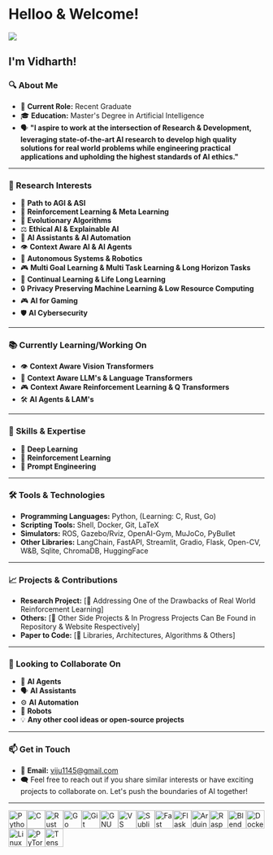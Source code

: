 # Helloo & Welcome!

![](https://user-images.githubusercontent.com/18350557/176309783-0785949b-9127-417c-8b55-ab5a4333674e.gif)

## I'm Vidharth!

### 🔍 About Me
- 💼 **Current Role:** Recent Graduate
- 🎓 **Education:** Master's Degree in Artificial Intelligence
- 🗣️ **"I aspire to work at the intersection of Research & Development, leveraging state-of-the-art AI research to develop high quality solutions for real world problems while engineering practical applications and upholding the highest standards of AI ethics."**
---

### 🔬 Research Interests
- 🤖 **Path to AGI & ASI**
- 🧠 **Reinforcement Learning & Meta Learning**
- 🧠 **Evolutionary Algorithms**
- ⚖️ **Ethical AI & Explainable AI**
- 👥 **AI Assistants & AI Automation**
- 👁️ **Context Aware AI & AI Agents**
- 🚀 **Autonomous Systems & Robotics**
- 🎮 **Multi Goal Learning & Multi Task Learning & Long Horizon Tasks**
- 🔄 **Continual Learning & Life Long Learning**
- 🔒 **Privacy Preserving Machine Learning & Low Resource Computing**
- 🎮 **AI for Gaming**
- 🛡️ **AI Cybersecurity**
---

### 📚 Currently Learning/Working On
- 👁️ **Context Aware Vision Transformers**
- 📜 **Context Aware LLM's & Language Transformers**
- 🎮 **Context Aware Reinforcement Learning & Q Transformers**
- 🛠️ **AI Agents & LAM's**
---

### 🚀 Skills & Expertise
- 🌊 **Deep Learning**
- 🔄 **Reinforcement Learning**
- 📜 **Prompt Engineering**
---

### 🛠️ Tools & Technologies
- **Programming Languages:** Python, (Learning: C, Rust, Go)
- **Scripting Tools:** Shell, Docker, Git, LaTeX
- **Simulators:** ROS, Gazebo/Rviz, OpenAI-Gym, MuJoCo, PyBullet
- **Other Libraries:** LangChain, FastAPI, Streamlit, Gradio, Flask, Open-CV, W\&B, Sqlite, ChromaDB, HuggingFace
---

### 📈 Projects & Contributions
- **Research Project:** [🔗 Addressing One of the Drawbacks of Real World Reinforcement Learning]
- **Others:** [🔗 Other Side Projects & In Progress Projects Can Be Found in Repository & Website Respectively]
- **Paper to Code:** [🔗 Libraries, Architectures, Algorithms & Others]
---

### 🤝 Looking to Collaborate On
- 🤖 **AI Agents**
- 🗣️ **AI Assistants**
- ⚙️ **AI Automation**
- 🤖 **Robots**
- 💡 **Any other cool ideas or open-source projects**
---

### 📫 Get in Touch
- 📧 **Email:** viju1145@gmail.com
- 🗨️ Feel free to reach out if you share similar interests or have exciting projects to collaborate on. Let's push the boundaries of AI together!
---

<p align="left">
<a href="https://www.python.org/" target="_blank" rel="noreferrer"><img src="https://raw.githubusercontent.com/danielcranney/readme-generator/main/public/icons/skills/python-colored.svg" width="36" height="36" alt="Python" /></a><a href="https://docs.microsoft.com/en-us/cpp/?view=msvc-170" target="_blank" rel="noreferrer"><img src="https://raw.githubusercontent.com/danielcranney/readme-generator/main/public/icons/skills/c-colored.svg" width="36" height="36" alt="C" /></a><a href="https://www.rust-lang.org/" target="_blank" rel="noreferrer"><img src="https://raw.githubusercontent.com/danielcranney/readme-generator/main/public/icons/skills/rust-colored.svg" width="36" height="36" alt="Rust" /></a><a href="https://go.dev/doc/" target="_blank" rel="noreferrer"><img src="https://raw.githubusercontent.com/danielcranney/readme-generator/main/public/icons/skills/go-colored.svg" width="36" height="36" alt="Go" /></a><a href="https://git-scm.com/" target="_blank" rel="noreferrer"><img src="https://raw.githubusercontent.com/danielcranney/readme-generator/main/public/icons/skills/git-colored.svg" width="36" height="36" alt="Git" /></a><a href="https://www.gnu.org/software/bash/" target="_blank" rel="noreferrer"><img src="https://raw.githubusercontent.com/danielcranney/readme-generator/main/public/icons/skills/gnubash.svg" width="36" height="36" alt="GNU Bash" /></a><a href="https://code.visualstudio.com/" target="_blank" rel="noreferrer"><img src="https://raw.githubusercontent.com/danielcranney/readme-generator/main/public/icons/skills/visualstudiocode.svg" width="36" height="36" alt="VS Code" /></a><a href="https://www.sublimetext.com/index2" target="_blank" rel="noreferrer"><img src="https://raw.githubusercontent.com/danielcranney/readme-generator/main/public/icons/skills/sublimetext.svg" width="36" height="36" alt="Sublime Text" /></a><a href="https://fastapi.tiangolo.com/" target="_blank" rel="noreferrer"><img src="https://raw.githubusercontent.com/danielcranney/readme-generator/main/public/icons/skills/fastapi-colored.svg" width="36" height="36" alt="Fast API" /></a><a href="https://flask.palletsprojects.com/en/2.0.x/" target="_blank" rel="noreferrer"><img src="https://raw.githubusercontent.com/danielcranney/readme-generator/main/public/icons/skills/flask-colored.svg" width="36" height="36" alt="Flask" /></a><a href="https://store.arduino.cc/?gclid=Cj0KCQjw2eilBhCCARIsAG0Pf8uueBifykWcsSS4LPESeGQfxGVKJYnzV7bz471XfknQJy_1VINVWM8aAkLtEALw_wcB" target="_blank" rel="noreferrer"><img src="https://raw.githubusercontent.com/danielcranney/readme-generator/main/public/icons/skills/arduino-colored.svg" width="36" height="36" alt="Arduino" /></a><a href="https://www.raspberrypi.org/" target="_blank" rel="noreferrer"><img src="https://raw.githubusercontent.com/danielcranney/readme-generator/main/public/icons/skills/raspberrypi-colored.svg" width="36" height="36" alt="Raspberry Pi" /></a><a href="https://www.blender.org/" target="_blank" rel="noreferrer"><img src="https://raw.githubusercontent.com/danielcranney/readme-generator/main/public/icons/skills/blender-colored.svg" width="36" height="36" alt="Blender" /></a><a href="https://www.docker.com/" target="_blank" rel="noreferrer"><img src="https://raw.githubusercontent.com/danielcranney/readme-generator/main/public/icons/skills/docker-colored.svg" width="36" height="36" alt="Docker" /></a><a href="https://www.linux.org" target="_blank" rel="noreferrer"><img src="https://raw.githubusercontent.com/danielcranney/readme-generator/main/public/icons/skills/linux-colored.svg" width="36" height="36" alt="Linux" /></a><a href="https://pytorch.org/" target="_blank" rel="noreferrer"><img src="https://raw.githubusercontent.com/danielcranney/readme-generator/main/public/icons/skills/pytorch-colored.svg" width="36" height="36" alt="PyTorch" /></a><a href="https://www.tensorflow.org/" target="_blank" rel="noreferrer"><img src="https://raw.githubusercontent.com/danielcranney/readme-generator/main/public/icons/skills/tensorflow-colored.svg" width="36" height="36" alt="TensorFlow" /></a>
</p>
